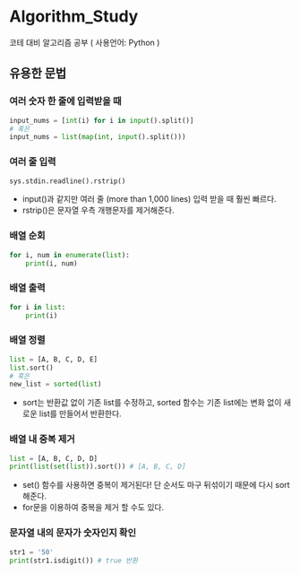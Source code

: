 # Algorithm_Study
코테 대비 알고리즘 공부 ( 사용언어: Python ) 


## 유용한 문법

### 여러 숫자 한 줄에 입력받을 때
``` python
input_nums = [int(i) for i in input().split()]
# 혹은
input_nums = list(map(int, input().split()))
```

### 여러 줄 입력
``` python
sys.stdin.readline().rstrip()
```
- input()과 같지만 여러 줄 (more than 1,000 lines) 입력 받을 때 훨씬 빠르다.
- rstrip()은 문자열 우측 개행문자를 제거해준다.

### 배열 순회
``` python
for i, num in enumerate(list):
    print(i, num)
```

### 배열 출력
``` python
for i in list:
    print(i)
```

### 배열 정렬
``` python
list = [A, B, C, D, E]
list.sort()
# 혹은
new_list = sorted(list)
```
- sort는 반환값 없이 기존 list를 수정하고,
sorted 함수는 기존 list에는 변화 없이 새로운 list를 만들어서 반환한다.

### 배열 내 중복 제거
``` python
list = [A, B, C, D, D]
print(list(set(list)).sort()) # [A, B, C, D]
```

- set() 함수를 사용하면 중복이 제거된다! 단 순서도 마구 뒤섞이기 때문에 다시 sort 해준다.
- for문을 이용하여 중복을 제거 할 수도 있다.

### 문자열 내의 문자가 숫자인지 확인
``` python
str1 = '50'
print(str1.isdigit()) # true 반환
```
